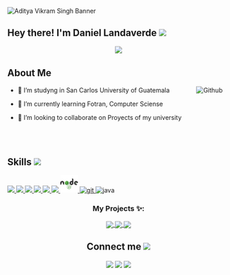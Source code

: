 ![Aditya Vikram Singh Banner](https://i.postimg.cc/Pr9txhdf/Profile.png)

<h2>Hey there! I'm Daniel Landaverde <img src="https://github.com/abdoachhoubi/abdoachhoubi/blob/main/gifs/Hi.gif" width="30"></h2>
<p align="center">
  <a href="https://github.com/CodeWhiteWeb/CodeWhiteWeb"><img src="https://readme-typing-svg.herokuapp.com?color=%238D6798&center=true&vCenter=true&lines=Welcome+to+my+Github;I+am+a+university+student;San+Carlos+of+Guatemala+University;"></a>
</p>


<h2> About Me </h2>

<img width="15%" align="right" alt="Github" src="https://i.postimg.cc/Kzqhv3Mp/programming.gif" />

- 🔭 I’m studyng in San Carlos University of Guatemala
  
- 🌱 I’m currently learning Fotran, Computer Sciense 
  
- 👯 I’m looking to collaborate on Proyects of my university
<br><br><br><br>
<h2> Skills <img src = "https://media2.giphy.com/media/QssGEmpkyEOhBCb7e1/giphy.gif?cid=ecf05e47a0n3gi1bfqntqmob8g9aid1oyj2wr3ds3mg700bl&rid=giphy.gif" width = 32px> </h2>
<a href= https://github.com/Aditya664?tab=repositories&q=&type=&language=python&sort= > <img width ='32px' src ='https://raw.githubusercontent.com/rahulbanerjee26/githubAboutMeGenerator/main/icons/python.svg'> </a>
<a href= https://github.com/Aditya664?tab=repositories&q=&type=&language=reactjs&sort= > <img width ='32px' src ='https://raw.githubusercontent.com/rahulbanerjee26/githubAboutMeGenerator/main/icons/reactjs.svg'> </a>
<a href= https://github.com/Aditya664?tab=repositories&q=&type=&language=javascript&sort= > <img width ='32px' src ='https://raw.githubusercontent.com/rahulbanerjee26/githubAboutMeGenerator/main/icons/javascript.svg'> </a>
<a href= https://github.com/Aditya664?tab=repositories&q=&type=&language=c&sort= > <img width ='32px' src ='https://raw.githubusercontent.com/rahulbanerjee26/githubAboutMeGenerator/main/icons/c.svg'> </a>
<a href= https://github.com/Aditya664?tab=repositories&q=&type=&language=cpp&sort= > <img width ='32px' src ='https://raw.githubusercontent.com/rahulbanerjee26/githubAboutMeGenerator/main/icons/cpp.svg'> </a>
<a href= https://github.com/Aditya664?tab=repositories&q=&type=&language=html&sort= > <img width ='32px' src ='https://raw.githubusercontent.com/rahulbanerjee26/githubAboutMeGenerator/main/icons/html.svg'> </a>
<a href="https://nodejs.org" target="_blank" rel="noreferrer"> <img src="https://raw.githubusercontent.com/devicons/devicon/master/icons/nodejs/nodejs-original-wordmark.svg" alt="nodejs" width="40" height="40"/> </a>
<a href="https://git-scm.com/" target="_blank" rel="noreferrer"> <img src="https://www.vectorlogo.zone/logos/git-scm/git-scm-icon.svg" alt="git" width="40" height="40"/> </a>
<img src="https://cdn.iconscout.com/icon/free/png-128/java-2038875-1720088.png" alt="java" width="32px">
 <div align="center">
	 
### My Projects ✨:
<a href="https://github.com/LandaverdeGT/IPC1_Proyecto1_202200378/tree/main/src">
  <img align="center" src="https://github-readme-stats.vercel.app/api/pin/?username=Davekibh&repo=Programa+r&theme=tokyonight" />
</a>
<a href="https://github.com/LandaverdeGT/-IPC1_Proyecto2_202200378">
  <img align="center" src="https://github-readme-stats.vercel.app/api/pin/?username=Davekibh&repo=Pagina+web+para+hospital&theme=tokyonight" />
</a>
<a href="https://github.com/LandaverdeGT/IPC2_ProyectoVJ2024_35">
  <img align="center" src="https://github-readme-stats.vercel.app/api/pin/?username=Davekibh&repo=Background-generator&theme=tokyonight" />
</a>

<h2>Connect me <img src='https://raw.githubusercontent.com/ShahriarShafin/ShahriarShafin/main/Assets/handshake.gif' width="100px"></h2>
<a href = 'https://www.linkedin.com/in/daniel-landaverde-261aa721b/'> <img width = '32px' align= 'center' src="https://raw.githubusercontent.com/rahulbanerjee26/githubAboutMeGenerator/main/icons/linked-in-alt.svg"/></a> 
<a href = 'https://medium.com/@adityadeshmukh7350'> <img width = '32px' align= 'center' src="https://raw.githubusercontent.com/rahulbanerjee26/githubAboutMeGenerator/main/icons/medium.svg"/></a> 
<a href = 'https://www.github.com/Aditya664'> <img width = '32px' align= 'center' src="https://raw.githubusercontent.com/rahulbanerjee26/githubAboutMeGenerator/main/icons/github.svg"/></a>
</div>
  
